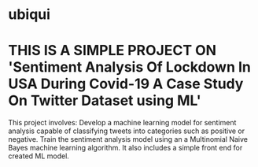 # ubiqui
# THIS IS A SIMPLE PROJECT ON 'Sentiment Analysis Of Lockdown In USA During Covid-19 A Case  Study On Twitter Dataset using ML'

This project involves:
Develop a machine learning model for sentiment analysis capable of classifying tweets into categories such as positive or negative.
Train the sentiment analysis model using an a Multinomial Naive Bayes machine learning algorithm.
It also includes a simple front end for created ML model.

